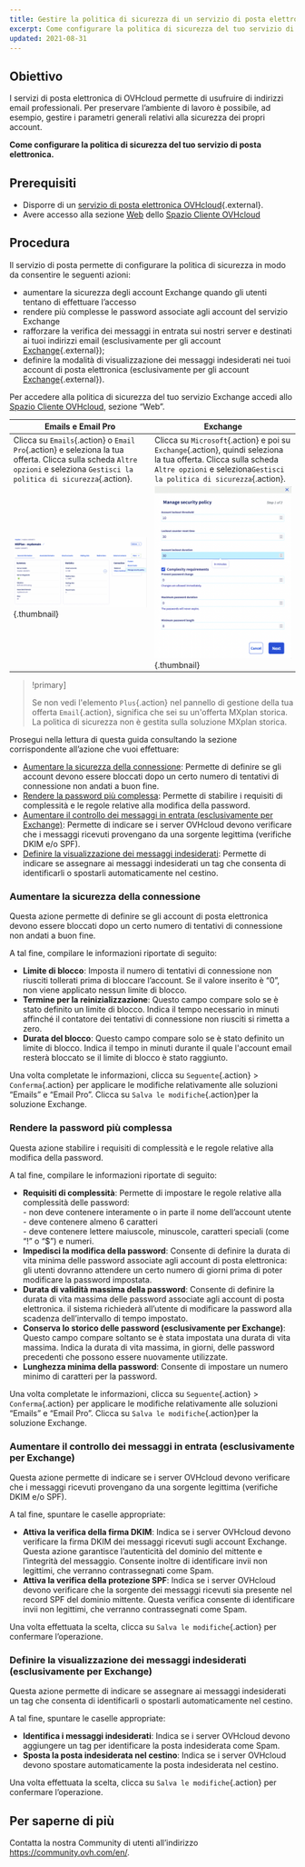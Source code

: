 ```yaml
---
title: Gestire la politica di sicurezza di un servizio di posta elettronica
excerpt: Come configurare la politica di sicurezza del tuo servizio di posta elettronica
updated: 2021-08-31
---
```




## Obiettivo

I servizi di posta elettronica di OVHcloud permette di usufruire di indirizzi email professionali. Per preservare l’ambiente di lavoro è possibile, ad esempio, gestire i parametri generali relativi alla sicurezza dei propri account.

**Come configurare la politica di sicurezza del tuo servizio di posta elettronica.**

## Prerequisiti

- Disporre di un [servizio di posta elettronica OVHcloud](https://www.ovhcloud.com/it/emails/){.external}.
- Avere accesso alla sezione [Web](https://www.ovh.com/auth/?action=gotomanager&from=https://www.ovh.it/&ovhSubsidiary=it) dello [Spazio Cliente OVHcloud](https://www.ovh.com/auth/?action=gotomanager&from=https://www.ovh.it/&ovhSubsidiary=it)

## Procedura

Il servizio di posta permette di configurare la politica di sicurezza in modo da consentire le seguenti azioni:

- aumentare la sicurezza degli account Exchange quando gli utenti tentano di effettuare l’accesso
- rendere più complesse le password associate agli account del servizio Exchange
- rafforzare la verifica dei messaggi in entrata sui nostri server e destinati ai tuoi indirizzi email (esclusivamente per gli account [Exchange](https://www.ovhcloud.com/it/emails/hosted-exchange/){.external});
- definire la modalità di visualizzazione dei messaggi indesiderati nei tuoi account di posta elettronica (esclusivamente per gli account [Exchange](https://www.ovhcloud.com/it/emails/hosted-exchange/){.external}).

Per accedere alla politica di sicurezza del tuo servizio Exchange accedi allo [Spazio Cliente OVHcloud](https://www.ovh.com/auth/?action=gotomanager&from=https://www.ovh.it/&ovhSubsidiary=it), sezione “Web”. 

|Emails e Email Pro|Exchange| 
|---|---| 
|Clicca su `Emails`{.action} o `Email Pro`{.action} e seleziona la tua offerta. Clicca sulla scheda `Altre opzioni` e seleziona `Gestisci la politica di sicurezza`{.action}.|Clicca su `Microsoft`{.action} e poi su `Exchange`{.action}, quindi seleziona la tua offerta. Clicca sulla scheda `Altre opzioni` e seleziona`Gestisci la politica di sicurezza`{.action}.|
|![exchangesecurity](images/manage-security01.png){.thumbnail}|![exchangesecurity](images/manage-security02.png){.thumbnail}|

> !primary]
>
> Se non vedi l'elemento `Plus`{.action} nel pannello di gestione della tua offerta `Email`{.action}, significa che sei su un'offerta MXplan storica. La politica di sicurezza non è gestita sulla soluzione MXplan storica.

Prosegui nella lettura di questa guida consultando la sezione corrispondente all’azione che vuoi effettuare:


- [Aumentare la sicurezza della connessione](#enhanced-security): Permette di definire se gli account devono essere bloccati dopo un certo numero di tentativi di connessione non andati a buon fine.
- [Rendere la password più complessa](#password-complexity): Permette di stabilire i requisiti di complessità e le regole relative alla modifica della password.
- [Aumentare il controllo dei messaggi in entrata (esclusivamente per Exchange)](#incoming-messages-verification): Permette di indicare se i server OVHcloud devono verificare che i messaggi ricevuti provengano da una sorgente legittima (verifiche DKIM e/o SPF).
- [Definire la visualizzazione dei messaggi indesiderati](#unwanted-messages-management): Permette di indicare se assegnare ai messaggi indesiderati un tag che consenta di identificarli o spostarli automaticamente nel cestino.

### Aumentare la sicurezza della connessione <a name="enhanced-security"></a>

Questa azione permette di definire se gli account di posta elettronica devono essere bloccati dopo un certo numero di tentativi di connessione non andati a buon fine.

A tal fine, compilare le informazioni riportate di seguito:

- **Limite di blocco**: Imposta il numero di tentativi di connessione non riusciti tollerati prima di bloccare l’account. Se il valore inserito è “0”, non viene applicato nessun limite di blocco.
- **Termine per la reinizializzazione**: Questo campo compare solo se è stato definito un limite di blocco. Indica il tempo necessario in minuti affinché il contatore dei tentativi di connessione non riusciti si rimetta a zero.
- **Durata del blocco**: Questo campo compare solo se è stato definito un limite di blocco. Indica il tempo in minuti durante il quale l'account email resterà bloccato se il limite di blocco è stato raggiunto.

Una volta completate le informazioni, clicca su `Seguente`{.action} > `Conferma`{.action} per applicare le modifiche relativamente alle soluzioni “Emails” e “Email Pro”. Clicca su `Salva le modifiche`{.action}per la soluzione Exchange. 

### Rendere la password più complessa <a name="password-complexity"></a>

Questa azione stabilire i requisiti di complessità e le regole relative alla modifica della password.

A tal fine, compilare le informazioni riportate di seguito:

- **Requisiti di complessità**: Permette di impostare le regole relative alla complessità delle password:<br> - non deve contenere interamente o in parte il nome dell’account utente<br> - deve contenere almeno 6 caratteri<br> - deve contenere lettere maiuscole, minuscole, caratteri speciali (come “!” o “$”) e numeri.
- **Impedisci la modifica della password**: Consente di definire la durata di vita minima delle password associate agli account di posta elettronica: gli utenti dovranno attendere un certo numero di giorni prima di poter modificare la password impostata.
- **Durata di validità massima della password**: Consente di definire la durata di vita massima delle password associate agli account di posta elettronica. il sistema richiederà all’utente di modificare la password alla scadenza dell’intervallo di tempo impostato.
- **Conserva lo storico delle password (esclusivamente per Exchange)**: Questo campo compare soltanto se è stata impostata una durata di vita massima. Indica la durata di vita massima, in giorni, delle password precedenti che possono essere nuovamente utilizzate.
- **Lunghezza minima della password**: Consente di impostare un numero minimo di caratteri per la password.

Una volta completate le informazioni, clicca su `Seguente`{.action} > `Conferma`{.action} per applicare le modifiche relativamente alle soluzioni “Emails” e “Email Pro”. Clicca su `Salva le modifiche`{.action}per la soluzione Exchange. 

### Aumentare il controllo dei messaggi in entrata (esclusivamente per Exchange) <a name="incoming-messages-verification"></a>

Questa azione permette di indicare se i server OVHcloud devono verificare che i messaggi ricevuti provengano da una sorgente legittima (verifiche DKIM e/o SPF).

A tal fine, spuntare le caselle appropriate:

- **Attiva la verifica della firma DKIM**: Indica se i server OVHcloud devono verificare la firma DKIM dei messaggi ricevuti sugli account Exchange. Questa azione garantisce l’autenticità del dominio del mittente e l’integrità del messaggio. Consente inoltre di identificare invii non legittimi, che verranno contrassegnati come Spam.
- **Attiva la verifica della protezione SPF**: Indica se i server OVHcloud devono verificare che la sorgente dei messaggi ricevuti sia presente nel record SPF del dominio mittente. Questa verifica consente di identificare invii non legittimi, che verranno contrassegnati come Spam.

Una volta effettuata la scelta, clicca su `Salva le modifiche`{.action} per confermare l’operazione. 

### Definire la visualizzazione dei messaggi indesiderati (esclusivamente per Exchange) <a name="unwanted-messages-management"></a>

Questa azione permette di indicare se assegnare ai messaggi indesiderati un tag che consenta di identificarli o spostarli automaticamente nel cestino.

A tal fine, spuntare le caselle appropriate:

- **Identifica i messaggi indesiderati**: Indica se i server OVHcloud devono aggiungere un tag per identificare la posta indesiderata come Spam.
- **Sposta la posta indesiderata nel cestino**: Indica se i server OVHcloud devono spostare automaticamente la posta indesiderata nel cestino.

Una volta effettuata la scelta, clicca su `Salva le modifiche`{.action} per confermare l’operazione. 

## Per saperne di più

Contatta la nostra Community di utenti all’indirizzo <https://community.ovh.com/en/>.